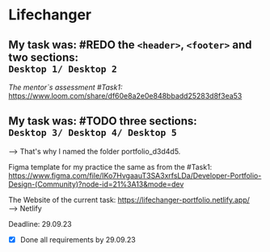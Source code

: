 # Lifechanger
## My task was: #REDO the `<header>`, `<footer>` and two sections: <br /> `Desktop 1/ Desktop 2`
_The mentor`s assessment #Task1:_
https://www.loom.com/share/df60e8a2e0e848bbadd25283d8f3ea53

## My task was: #TODO three sections: <br /> `Desktop 3/ Desktop 4/ Desktop 5`
--> That's why I named the folder portfolio_d3d4d5.

Figma template for my practice the same as from the #Task1:
https://www.figma.com/file/IKo7HvgaauT3SA3xrfsLDa/Developer-Portfolio-Design-(Community)?node-id=21%3A13&mode=dev

The Website of the current task:
https://lifechanger-portfolio.netlify.app/
<br />
--> Netlify

Deadline: 29.09.23 <br />
- [x] Done all requirements by 29.09.23

